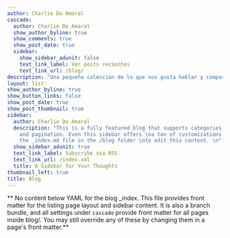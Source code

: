 ```yaml
---
author: Charlie Do Amaral
cascade:
  author: Charlie Do Amaral
  show_author_byline: true
  show_comments: true
  show_post_date: true
  sidebar:
    show_sidebar_adunit: false
    text_link_label: Ver posts recientes
    text_link_url: /blog/
description: "Una pequeña colección de lo que nos gusta hablar y compartir..."
layout: list
show_author_byline: true
show_button_links: false
show_post_date: true
show_post_thumbnail: true
sidebar:
  author: Charlie Do Amaral
  description: "This is a fully featured blog that supports categories,\ntags, series,
    and pagination. Even this sidebar offers \na ton of customizations.\n\nCheck out
    the _index.md file in the /blog folder \nto edit this content. \n"
  show_sidebar_adunit: true
  text_link_label: Subscribe via RSS
  text_link_url: /index.xml
  title: A Sidebar for Your Thoughts
thumbnail_left: true
title: Blog
---
```


** No content below YAML for the blog _index. This file provides front matter for the listing page layout and sidebar content. It is also a branch bundle, and all settings under `cascade` provide front matter for all pages inside blog/. You may still override any of these by changing them in a page's front matter.**
